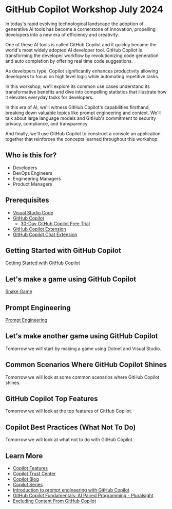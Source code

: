 # GitHub Copilot Workshop July 2024

In today's rapid evolving technological landscape the adoption of generative AI tools has become a cornerstone of innovation, propelling developers into a new era of efficiency and creativity.

One of these AI tools is called GitHub Copilot and it quickly became the world's most widely adopted AI developer tool. GitHub Copilot is transforming the developer workflow by revolutionizing code generation and auto completion by offering real time code suggestions.

As developers type, Copilot significantly enhances productivity allowing developers to focus on high level logic while automating repetitive tasks.

In this workshop, we'll explore its common use cases understand its transformative benefits and dive into compelling statistics that illustrate how it elevates everyday tasks for developers.

In this era of AI, we'll witness GitHub Copilot's capabilities firsthand, breaking down valuable topics like prompt engineering and context. We'll talk about large language models and GitHub's commitment to security privacy, compliance, and transparency.

And finally, we'll use GitHub Copilot to construct a console an application together that reinforces the concepts learned throughout this workshop.

## Who is this for?

* Developers
* DevOps Engineers
* Engineering Managers
* Product Managers

## Prerequisites

* [Visual Studio Code](https://code.visualstudio.com)
* [GitHub Copilot](https://copilot.github.com)
  * [30-Day GitHub Copilot Free Trial](https://github.com/github-copilot/signup)
* [GitHub Copilot Extension](https://marketplace.visualstudio.com/items?itemName=GitHub.copilot)
* [GitHub Copilot Chat Extension](https://marketplace.visualstudio.com/items?itemName=GitHub.copilot-chat)

## Getting Started with GitHub Copilot

[Getting Started with GitHub Copilot](./GettingStarted.md)

## Let's make a game using GitHub Copilot

[Snake Game](./SnakeGame.md)

## Prompt Engineering

[Prompt Engineering](./PromptEngineering.md)

## Let's make another game using GitHub Copilot

Tomorrow we will start by making a game using Dotnet and Visual Studio.
<!-- [Rock, Paper, Scissors in Dotnet and Visual Studio](./RockPaperScissors.md) -->

## Common Scenarios Where GitHub Copilot Shines

Tomorrow we will look at some common scenarios where GitHub Copilot shines.
<!-- [Common Scenarios Where GitHub Copilot Shines](./Scenarios.md) -->

## GitHub Copilot Top Features

Tomorrow we will look at the top features of GitHub Copilot.
<!-- [GitHub Copilot Top Features](./TopFeatures.md) -->

## Copilot Best Practices (What Not To Do)

Tomorrow we will look at what not to do with GitHub Copilot.
<!-- [Copilot Best Practices (What Not To Do)](./WhatNotToDo.md) -->

## Learn More

* [Copilot Features](https://github.com/features/copilot)
* [Copilot Trust Center](https://resources.github.com/copilot-trust-center)
* [Copilot Blog](https://github.blog)
* [Copilot Series](https://gh.io/copilot-series)
* [Introduction to prompt engineering with GitHub Copilot](https://learn.microsoft.com/en-us/training/modules/introduction-prompt-engineering-with-github-copilot/?WT.mc_id=academic-113596-abartolo)
* [GitHub Copilot Fundamentals: AI Paired Programming - Pluralsight](https://app.pluralsight.com/library/courses/github-copilot-fundamentals-ai-paired-programming)
* [Excluding Content From GitHub Copilot](https://docs.github.com/en/copilot/managing-copilot/managing-github-copilot-in-your-organization/setting-policies-for-copilot-in-your-organization/excluding-content-from-github-copilot)
